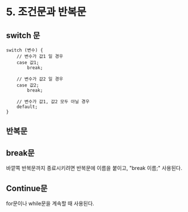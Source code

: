 # 5. 조건문과 반복문

## switch 문

```
switch (변수) {
	// 변수가 값1 일 경우
	case 값1;
		break;
		
	// 변수가 값2 일 경우
	case 값2;
		break;
		
	// 변수가 값1, 값2 모두 아닐 경우
	default;	
}
```



## 반복문

## break문

바깥쪽 반복문까지 종료시키려면 반복문에 이름을 붙이고, "break 이름;" 사용된다.



## Continue문

for문이나 while문을 계속할 때 사용된다.